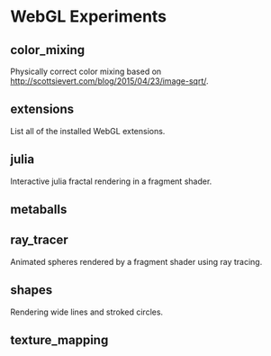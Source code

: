 # WebGL Experiments

## color_mixing

Physically correct color mixing based on
http://scottsievert.com/blog/2015/04/23/image-sqrt/.

## extensions

List all of the installed WebGL extensions.

## julia

Interactive julia fractal rendering in a fragment shader.

## metaballs

## ray_tracer

Animated spheres rendered by a fragment shader using ray tracing.

## shapes

Rendering wide lines and stroked circles.

## texture_mapping
